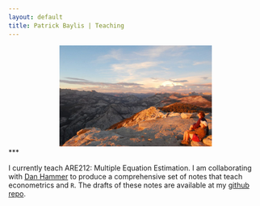 ```yaml
---
layout: default
title: Patrick Baylis | Teaching
---
```


<center>
<img src="images/cloudsrest.jpg" alt="Cloud's Rest Summit" width="60%" height="60%" class="shadow" />
</center>
***

I currently teach ARE212: Multiple Equation Estimation. I am collaborating with [Dan Hammer](http://www.danham.me/r/) to produce a comprehensive set of notes that teach econometrics and `R`. The drafts of these notes are available at my [github repo](http://www.github.com/pbaylis/ARE212).